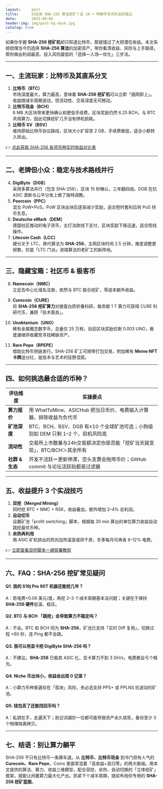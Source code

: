```yaml
---
layout:     post
title:      仍在用 SHA-256 算法挖矿？这 10 + 种数字货币机会别错过
date:       2025-09-05
header-img: img/post-bg-desk.jpg
catalog: true
---
```


如果你手握 **SHA-256 挖矿机**却只知道比特币，那就错过了大把潜在收益。本文系统梳理当今仍选择 **SHA-256 算法**的加密资产，带你看清收益、风险与上手路径，帮你做出利润最高、投入风险最低的「选择—入场—优化」三步法。

---

## 一、主流玩家：比特币及其直系分叉  
1. **比特币（BTC）**  
   市场深度最大，算力最高，意味着 **SHA-256 挖矿机**可以立即「插网即上」。收益随减半周期波动，但流动性、交易深度无可撼动。  
2. **比特币现金（BCH）**  
   8 MB 大区块带来更快确认和更低手续费，区块奖励仍然 6.25 BCH。与 BTC 共用算力，因此切换挖矿几乎没有停机损耗。  
3. **比特币 SV（BSV）**  
   维持原始比特币协议路线，区块大小扩容至 2 GB，手续费极低，适合小额转入转出。  

👉 [点此获取 SHA-256 各项币种实时收益对比表](https://okxdog.com/)

---

## 二、老牌但小众：稳定与技术路线并行  
4. **DigiByte（DGB）**  
   采用多算法并行（包含 SHA-256），区块 15 秒确认，三年翻四倍。DGB 在抗 ASIC 垄断与公平分发上做了独特调教。  
5. **Peercoin（PPC）**  
   混合 PoW+PoS，PoW 区块出块后逐渐减少奖励，适合短时套利后转 PoS 持币生息。  
6. **Deutsche eMark（DEM）**  
   德国社区推动的电子货币，主打法欧线下支付，区块奖励下降迅速，适合短线操作。  
7. **Litecoin Cash（LCC）**  
   硬分叉于 LTC，换代算法为 **SHA-256**，主网区块时间 2.5 分钟，难度调整更频繁，抄底「LTC 门派」进错算法的老矿工的新阵地。

---

## 三、隐藏宝箱：社区币 & 极客币  
8. **Namecoin（NMC）**  
   立足去中心化域名注册，依然与 BTC 联合挖矿，零成本额外收益。  
9. **Curecoin（CURE）**  
   将 **SHA-256 挖矿算力**对接蛋白质折叠科研，每贡献 1 T 算力可获得 CURE 科研代币，兼顾「技术善良」。  
10. **Unobtanium（UNO）**  
    稀有金属概念数字币，总量仅 25 万枚，目前区块奖励仅剩 0.003 UNO，极度通缩供收藏党寻找稀缺资产。  

11. **Rare Pepe（RPEPE）**  
    借助比特币侧链发行，SHA-256 矿工可顺带打包交易，附加稀有 **Meme NFT 卡牌**送分红，是技术与艺术的狂野混搭。

---

## 四、如何挑选最合适的币种？

| 评估维度     | 实操要点                                    |
|-------------|---------------------------------------------|
| **算力报价** | 用 WhatToMine、ASICHub 把当日币价、电费输入计算器，排除收益为负代币 |
| **矿池深度** | BTC、BCH、BSV、DGB 有≥10 个全球矿池可选；小狗级别如 DEM 只剩 1–2 个，宕机风险高 |
| **流动性**   | 交易所上市数量与24h交易额决定你是否能「挖矿当天就变现」，BTC/BCH＞其余所有 |
| **社群 & 生态** | 开发不活跃＝更新停滞，空头支票会拖垮币价；GitHub commit 与论坛活跃贴都是过滤器 |

---

## 五、收益提升 3 个实战技巧

1. **双挖（Merged Mining）**  
   同时挖 BTC + NMC + RSK，收益叠加，额外增加 2–4% 总利润。  
2. **自动切币**  
   设置矿池「profit switching」脚本，根据每 30 min 算出的单位算力收益自动跳挖最优币种。  
3. **余热再利用**  
   用 ASIC 矿机排出的热风加热温室或烘干房，冬季每月可再省 8–12% 电费。

👉 [立即查看双挖脚本一键部署教程](https://okxdog.com/)

---

## 六、FAQ：SHA-256 挖矿常见疑问

#### Q1. 我的 S19j Pro 90T 机器还能挖几年？  
A：若电费<0.06 美元/度，再挖 2–3 个减半周期基本没问题；关键在于保持 **SHA-256 硬件**低温、稳压。

#### Q2. BTC 与 BCH 「跳挖」会导致算力不稳定吗？  
A：不会。BTC 和 BCH 同为 **SHA-256**，矿池已支持「实时 Diff 复用」，切换过程 <60 秒，连 Ping 都不会跳。

#### Q3. 我可以用显卡挖 DigiByte SHA-256 吗？  
A：不建议。**SHA-256** 已极其 ASIC 化，显卡算力不到 3 GH/s，电费都会亏个精光。

#### Q4. Niche 币出块小，收益会出现 0 记录？  
A：小算力币种普遍存在「孤块」风险，务必选支持 PPS+ 或 PPLNS 抗波动的矿池。

#### Q5. 钱包丢了还能找回币吗？  
A：私钥在手，走遍天下；助记词漏抄一位都可能导致资产永久锁死，备份至少 3 个物理隔离拷贝。

---

## 七、结语：别让算力躺平

SHA-256 不只有比特币一条赛车道。从 **比特币、比特币现金** 到冷门但有人气的 **Curecoin、Rare Pepe**，Coins ⾥面常混着「高收益+高归零」的两大极端。用本文提供的算法、算力、收益三维模型，配合双挖、余热、自动切换的「立体挖矿」框架，就能让闲置算力最大化产出。抓紧下个减半周期，提前布局你专用的 **SHA-256 挖矿蓝图**。